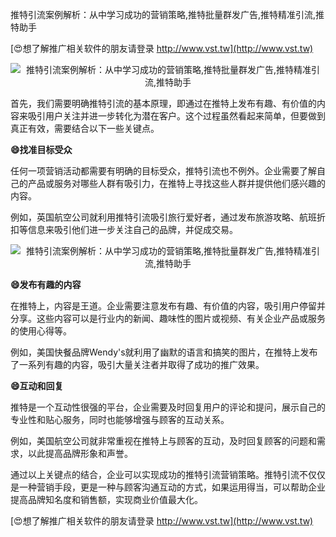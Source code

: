 推特引流案例解析：从中学习成功的营销策略,推特批量群发广告,推特精准引流,推特助手

[😍想了解推广相关软件的朋友请登录 http://www.vst.tw](http://www.vst.tw)

 <center><img src="https://vst.tw/MP4/tuiguang/png/8.png" alt="推特引流案例解析：从中学习成功的营销策略,推特批量群发广告,推特精准引流,推特助手"></center>

首先，我们需要明确推特引流的基本原理，即通过在推特上发布有趣、有价值的内容来吸引用户关注并进一步转化为潜在客户。这个过程虽然看起来简单，但要做到真正有效，需要结合以下一些关键点。

**😄找准目标受众**

任何一项营销活动都需要有明确的目标受众，推特引流也不例外。企业需要了解自己的产品或服务对哪些人群有吸引力，在推特上寻找这些人群并提供他们感兴趣的内容。

例如，英国航空公司就利用推特引流吸引旅行爱好者，通过发布旅游攻略、航班折扣等信息来吸引他们进一步关注自己的品牌，并促成交易。

 <center><img src="https://vst.tw/MP4/tuiguang/png/8.png" alt="推特引流案例解析：从中学习成功的营销策略,推特批量群发广告,推特精准引流,推特助手"></center>

**😄发布有趣的内容**

在推特上，内容是王道。企业需要注意发布有趣、有价值的内容，吸引用户停留并分享。这些内容可以是行业内的新闻、趣味性的图片或视频、有关企业产品或服务的使用心得等。

例如，美国快餐品牌Wendy's就利用了幽默的语言和搞笑的图片，在推特上发布了一系列有趣的内容，吸引大量关注者并取得了成功的推广效果。

**😄互动和回复**

推特是一个互动性很强的平台，企业需要及时回复用户的评论和提问，展示自己的专业性和贴心服务，同时也能够增强与顾客的互动关系。

例如，美国航空公司就非常重视在推特上与顾客的互动，及时回复顾客的问题和需求，以此提高品牌形象和声誉。

通过以上关键点的结合，企业可以实现成功的推特引流营销策略。推特引流不仅仅是一种营销手段，更是一种与顾客沟通互动的方式，如果运用得当，可以帮助企业提高品牌知名度和销售额，实现商业价值最大化。

[😍想了解推广相关软件的朋友请登录 http://www.vst.tw](http://www.vst.tw)



